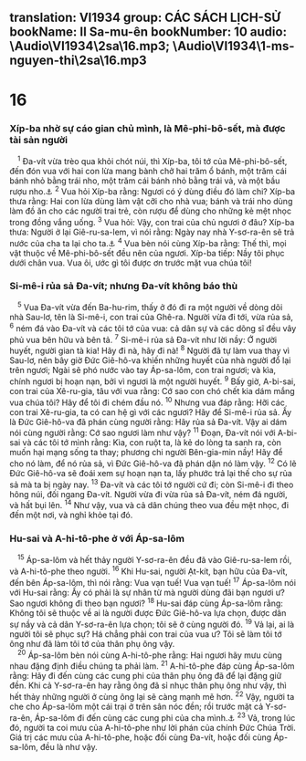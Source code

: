 translation: VI1934
group: CÁC SÁCH LỊCH-SỬ
bookName: II Sa-mu-ên 
bookNumber: 10
audio: \Audio\VI1934\2sa\16.mp3; \Audio\VI1934\1-ms-nguyen-thi\2sa\16.mp3
-------

<div class="title"><h1>16</h1><h3>Xíp-ba nhờ sự cáo gian chủ mình, là Mê-phi-bô-sết, mà được tài sản người</h3></div>
<span class="verse 2sa_16_1"> <sup>1</sup> Đa-vít vừa trèo qua khỏi chót núi, thì Xíp-ba, tôi tớ của Mê-phi-bô-sết, đến đón vua với hai con lừa mang bành chở hai trăm ổ bánh, một trăm cái bánh nhỏ bằng trái nho, một trăm cái bánh nhỏ bằng trái vả, và một bầu rượu nho.<a data-toggle="tooltip" data-placement="bottom" title="2Sa 9:9-10">⚓</a></span>
<span class="verse 2sa_16_2"><sup>2</sup> Vua hỏi Xíp-ba rằng: Ngươi có ý dùng điều đó làm chi? Xíp-ba thưa rằng: Hai con lừa dùng làm vật cỡi cho nhà vua; bánh và trái nho dùng làm đồ ăn cho các người trai trẻ, còn rượu để dùng cho những kẻ mệt nhọc trong đồng vắng uống. </span>
<span class="verse 2sa_16_3"><sup>3</sup> Vua hỏi: Vậy, con trai của chủ ngươi ở đâu? Xíp-ba thưa: Người ở lại Giê-ru-sa-lem, vì nói rằng: Ngày nay nhà Y-sơ-ra-ên sẽ trả nước của cha ta lại cho ta.<a data-toggle="tooltip" data-placement="bottom" title="2Sa 19:25-27">⚓</a></span>
<span class="verse 2sa_16_4"><sup>4</sup> Vua bèn nói cùng Xíp-ba rằng: Thế thì, mọi vật thuộc về Mê-phi-bô-sết đều nên của ngươi. Xíp-ba tiếp: Nầy tôi phục dưới chân vua. Vua ôi, ước gì tôi được ơn trước mặt vua chúa tôi! <br/></span>
<div class="title"><h3>Si-mê-i rủa sả Đa-vít; nhưng Đa-vít không báo thù</h3></div>
<span class="verse 2sa_16_5"> <sup>5</sup> Vua Đa-vít vừa đến Ba-hu-rim, thấy ở đó đi ra một người về dòng dõi nhà Sau-lơ, tên là Si-mê-i, con trai của Ghê-ra. Người vừa đi tới, vừa rủa sả, </span>
<span class="verse 2sa_16_6"><sup>6</sup> ném đá vào Đa-vít và các tôi tớ của vua: cả dân sự và các dõng sĩ đều vây phủ vua bên hữu và bên tả. </span>
<span class="verse 2sa_16_7"><sup>7</sup> Si-mê-i rủa sả Đa-vít như lời nầy: Ớ người huyết, người gian tà kia! Hãy đi nà, hãy đi nà! </span>
<span class="verse 2sa_16_8"><sup>8</sup> Người đã tự làm vua thay vì Sau-lơ, nên bây giờ Đức Giê-hô-va khiến những huyết của nhà người đổ lại trên ngươi; Ngài sẽ phó nước vào tay Áp-sa-lôm, con trai ngươi; và kìa, chính ngươi bị hoạn nạn, bởi vì ngươi là một người huyết. </span>
<span class="verse 2sa_16_9"><sup>9</sup> Bấy giờ, A-bi-sai, con trai của Xê-ru-gia, tâu với vua rằng: Cớ sao con chó chết kia dám mắng vua chúa tôi? Hãy để tôi đi chém đầu nó. </span>
<span class="verse 2sa_16_10"><sup>10</sup> Nhưng vua đáp rằng: Hỡi các con trai Xê-ru-gia, ta có can hệ gì với các ngươi? Hãy để Si-mê-i rủa sả. Ấy là Đức Giê-hô-va đã phán cùng người rằng: Hãy rủa sả Đa-vít. Vậy ai dám nói cùng người rằng: Cớ sao ngươi làm như vậy? </span>
<span class="verse 2sa_16_11"><sup>11</sup> Đoạn, Đa-vít nói với A-bi-sai và các tôi tớ mình rằng: Kìa, con ruột ta, là kẻ do lòng ta sanh ra, còn muốn hại mạng sống ta thay; phương chi người Bên-gia-min nầy! Hãy để cho nó làm, để nó rủa sả, vì Đức Giê-hô-va đã phán dặn nó làm vậy. </span>
<span class="verse 2sa_16_12"><sup>12</sup> Có lẽ Đức Giê-hô-va sẽ đoái xem sự hoạn nạn ta, lấy phước trả lại thế cho sự rủa sả mà ta bị ngày nay. </span>
<span class="verse 2sa_16_13"><sup>13</sup> Đa-vít và các tôi tớ người cứ đi; còn Si-mê-i đi theo hông núi, đối ngang Đa-vít. Người vừa đi vừa rủa sả Đa-vít, ném đá người, và hất bụi lên. </span>
<span class="verse 2sa_16_14"><sup>14</sup> Như vậy, vua và cả dân chúng theo vua đều mệt nhọc, đi đến một nơi, và nghỉ khỏe tại đó. <br/></span>
<div class="title"><h3>Hu-sai và A-hi-tô-phe ở với Áp-sa-lôm</h3></div>
<span class="verse 2sa_16_15"> <sup>15</sup> Áp-sa-lôm và hết thảy người Y-sơ-ra-ên đều đã vào Giê-ru-sa-lem rồi, và A-hi-tô-phe theo người. </span>
<span class="verse 2sa_16_16"><sup>16</sup> Khi Hu-sai, người Ạt-kít, bạn hữu của Đa-vít, đến bên Áp-sa-lôm, thì nói rằng: Vua vạn tuế! Vua vạn tuế! </span>
<span class="verse 2sa_16_17"><sup>17</sup> Áp-sa-lôm nói với Hu-sai rằng: Ấy có phải là sự nhân từ mà người dùng đãi bạn ngươi ư? Sao ngươi không đi theo bạn ngươi? </span>
<span class="verse 2sa_16_18"><sup>18</sup> Hu-sai đáp cùng Áp-sa-lôm rằng: Không tôi sẽ thuộc về ai là người được Đức Giê-hô-va lựa chọn, được dân sự nầy và cả dân Y-sơ-ra-ên lựa chọn; tôi sẽ ở cùng người đó. </span>
<span class="verse 2sa_16_19"><sup>19</sup> Vả lại, ai là người tôi sẽ phục sự? Há chẳng phải con trai của vua ư? Tôi sẽ làm tôi tớ ông như đã làm tôi tớ của thân phụ ông vậy. <br/></span>
<span class="verse 2sa_16_20"> <sup>20</sup> Áp-sa-lôm bèn nói cùng A-hi-tô-phe rằng: Hai ngươi hãy mưu cùng nhau đặng định điều chúng ta phải làm. </span>
<span class="verse 2sa_16_21"><sup>21</sup> A-hi-tô-phe đáp cùng Áp-sa-lôm rằng: Hãy đi đến cùng các cung phi của thân phụ ông đã để lại đặng giữ đền. Khi cả Y-sơ-ra-ên hay rằng ông đã sỉ nhục thân phụ ông như vậy, thì hết thảy những người ở cùng ông lại sẽ càng mạnh mẽ hơn. </span>
<span class="verse 2sa_16_22"><sup>22</sup> Vậy, người ta che cho Áp-sa-lôm một cái trại ở trên sân nóc đền; rồi trước mặt cả Y-sơ-ra-ên, Áp-sa-lôm đi đến cùng các cung phi của cha mình.<a data-toggle="tooltip" data-placement="bottom" title="2Sa 12:11-12">⚓</a></span>
<span class="verse 2sa_16_23"><sup>23</sup> Vả, trong lúc đó, người ta coi mưu của A-hi-tô-phe như lời phán của chính Đức Chúa Trời. Giá trị các mưu của A-hi-tô-phe, hoặc đối cùng Đa-vít, hoặc đối cùng Áp-sa-lôm, đều là như vậy. <br/></span>
